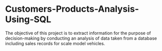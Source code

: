 # Customers-Products-Analysis-Using-SQL
The objective of this project is to extract information for the purpose of decision-making by conducting an analysis of data taken from a database including sales records for scale model vehicles.
